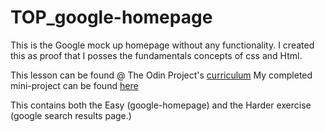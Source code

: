 # TOP_google-homepage



This is the Google mock up homepage without any functionality. I created this as
proof that I posses the fundamentals concepts of css and Html.

This lesson can be found @ The Odin Project's [curriculum](http://www.theodinproject.com/courses/web-development-101/lessons/html-css)
My completed mini-project can be found [here](https://xxerror500xx.github.io/TOP_google-homepage/)

This contains both the Easy (google-homepage) and the Harder exercise (google
  search results page.)
